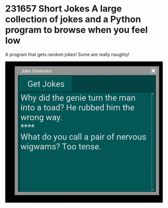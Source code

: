 # 231657 Short Jokes A large collection of jokes and a Python program to browse when you feel low 

A program that gets random jokes! Some are really naughty!

![SCREENSHIT1](https://github.com/kephalian/231657-Short-Jokes/blob/main/Screenshot_20231225-204841_Pydroid%203.png)
